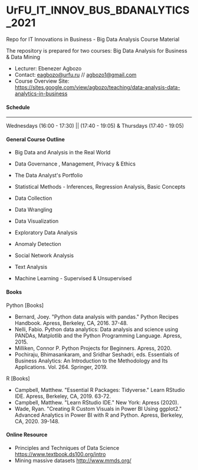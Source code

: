 # UrFU_IT_INNOV_BUS_BDANALYTICS_2021
Repo for IT Innovations in Business - Big Data Analysis Course Material

The repository is prepared for two courses: Big Data Analysis for Business & Data Mining

- Lecturer: Ebenezer Agbozo
- Contact: eagbozo@urfu.ru // agbozo1@gmail.com
- Course Overview Site: https://sites.google.com/view/agbozo/teaching/data-analysis-data-analytics-in-business


#### Schedule
------------------------------------------------------------------------------------------------------------
Wednesdays (16:00 - 17:30) || (17:40 - 19:05) & Thursdays (17:40 - 19:05)

#### General Course Outline

* Big Data and Analysis in the Real World

* Data Governance , Management, Privacy & Ethics

* The Data Analyst's Portfolio

* Statistical Methods - Inferences, Regression Analysis, Basic Concepts 

* Data Collection

* Data Wrangling

* Data Visualization

* Exploratory Data Analysis

* Anomaly Detection

* Social Network Analysis

* Text Analysis

* Machine Learning - Supervised & Unsupervised

#### Books

Python [Books]

* Bernard, Joey. "Python data analysis with pandas." Python Recipes Handbook. Apress, Berkeley, CA, 2016. 37-48. 
* Nelli, Fabio. Python data analytics: Data analysis and science using PANDAs, Matplotlib and the Python Programming Language. Apress, 2015. 
* Milliken, Connor P. Python Projects for Beginners. Apress, 2020. 
* Pochiraju, Bhimasankaram, and Sridhar Seshadri, eds. Essentials of Business Analytics: An Introduction to the Methodology and Its Applications. Vol. 264. Springer, 2019. 



R [Books]

* Campbell, Matthew. "Essential R Packages: Tidyverse." Learn RStudio IDE. Apress, Berkeley, CA, 2019. 63-72. 
* Campbell, Matthew. "Learn RStudio IDE." New York: Apress (2020). 
* Wade, Ryan. "Creating R Custom Visuals in Power BI Using ggplot2." Advanced Analytics in Power BI with R and Python. Apress, Berkeley, CA, 2020. 39-148. 

#### Online Resource
* Principles and Techniques of Data Science https://www.textbook.ds100.org/intro
* Mining massive datasets http://www.mmds.org/
